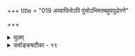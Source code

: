 +++
title = "019 अव्यापित्वेऽपि पुंसोऽभिमतबहुवपुःप्रेरणे"

+++
<details><summary>मूलम्</summary>

अव्यापित्वेऽपि पुंसोऽभिमतबहुवपुःप्रेरणे यौगपद्यं ज्ञानव्याप्त्योपपन्नं बहुषु च वपुषोंऽशेषु निर्वाह एषः ।  
यच्चादृष्टं क्रियां स्वाश्रययुजि तनुतेऽन्यत्र तत्कृद्गुणत्वादित्येतत्सिद्धसाध्यं विभुन इह हि तद्ब्रह्मणः प्रीतिकोपौ ॥ १९ ॥
</details>

<details><summary>सर्वाङ्कषटीका - १९</summary>

ननु जीवस्याविभुत्वे, एकदैव अनेकावयवानां प्रेरणादिकं कथं भवेत् ? एवं सौभर्यादिमहर्षिभिः युगपदनेकशरीरग्रहणपूर्वकं भोगानुभववेलायाम्, सर्वशरीरसंबन्धः अणोरेकस्य जीवस्य कथं भवेत् । एतन्निर्वाहार्थं जीवस्य विभुत्वमनिवार्यं चेत्, वचनानि तदनुगुणानि नेतव्यानीत्यादिशङ्कां परिहरति-अव्यापित्वेऽ- पीत्यादिना । **पुंसः** = जीवस्य **अव्यापित्वेऽपि** = अविभुत्वेऽपि अभिमतबहुवपुः **प्रेरणे** = सौभर्यादिभिः स्वाभिमतानामनेकवपुषां प्रेरणादौ **यौगपद्यम्** = एककालिकत्वम् **ज्ञानव्याप्त्या** = धर्मभूतज्ञानव्याप्त्या **उपपन्नम्=उपपत्तिमत्** =युक्तं भवति । **वपुषः** = शरीरस्य बहुषु अंशेषु **च** = अनेकेष्ववयवेष्वपि युगपत्प्रेरणादौ एषः **निर्वाहः** = जीवस्य अविभुत्वेऽपि धर्मभूतज्ञानव्याप्त्यैव निर्वाहः ज्ञेयः ॥ 

ननु धर्मभूतज्ञानमपि मुक्तेः पूर्वं स्वयं विषयान् न व्याप्नुयात्, किन्तु इन्द्रियादिद्वारैव । त्वगिन्द्रियस्य शरीरे सर्वत्र व्याप्त्या तद्द्वारा धर्मभूतज्ञानस्यापि शरीरव्याप्त्या युगपदनेकावयवप्रेरणं युज्येत । न च 

[[197]] 

यच्चादृष्टं क्रियां स्वाश्रययुजि तनुतेऽन्यत्रतत्कृद्गुणत्वात् 

 

इत्येतत् सिद्धसाध्यं विभुन इह हि तत् बह्मणः प्रीतिकोपौ ॥19॥ 

सुषुप्ताविन्द्रियाणामुपरत्या त्वगिन्द्रियस्याप्युपरतिरनिवार्या । अतस्तद्वारा कथं ज्ञानव्याप्तिरिति वाच्यम्, प्राणस्य सर्वशरीरव्याप्तया तद्द्वारैव व्याप्तेस्संभवात् । एवमपि शरीरान्तरे कथं ज्ञानं व्याप्नुयात् ? तथा च सौभरिशरीरेषु कथं धर्मभूतज्ञानेन प्रवृत्त्यादिसंभवः ? एवमनेकशरीरेष्वपि अहमिति प्रत्यक्त्वानुभवो वा कथम्? इति चेत्, योगप्रभावजन्यादृष्टविशेषादेव सर्वशरीराधिष्ठानसंभवात् सर्वशरीरेष्वपि भोगसंभवः ॥ 

ननु एतच्छरीरान्तर्वर्तिजीवस्य धर्मभूतं ज्ञानं शरीरान्तरं यदि व्याप्नोति, तदा शरीरद्वयमध्यप्रदेशेऽपि धर्मभूतज्ञानसत्त्वमावश्यकम् । एवञ्च तत्रस्थपदार्थैस्साकं धर्मभूतज्ञानसंबन्धोऽप्यनिवार्यः । तथा च तेषामपि भानप्रसङ्ग इतिचेत् ; यथाकथञ्चिद्धर्मभूतज्ञानसंबन्धो न भानं प्रति प्रयोजकः, किन्त्विन्द्रियसन्निकर्षादिमूलकः विषयविषयिभावरूपसंबन्ध एव भानप्रयोजकः शरीरद्वयान्तराले एतादृशसंबन्धाभावान्न तेषां भानप्रसक्तिः । सर्वमिदं अदृष्टविशेषवशात्, योगप्रभावात्, ईश्वरेच्छया वा संगच्छत इति न दोषः । अनेकशरीरेषु प्रत्यक्त्वानुभवः कथमिति चेत्; सर्वत्रैतादृशविषयेषु द्वितीयचतुर्थश्लोक टिप्पण्यवधेया ॥ 

नन्वेवमपि, जीवस्याणुत्वं न संभवति । जीवस्याणुत्वे, धर्मिणं परित्यज्य धर्माणां पृथगवस्थानस्य सिद्धान्तेऽनङ्गीकारेण तददृष्टानामपि शरीरान्तरेव कार्यकारित्वात्, शरीरबहिर्देशावच्छेदेन फलजनकत्वं न संभवेदेव । सौभर्यादौ योगजधर्मविशेषप्रभावात् अनेकशरीराधिष्ठानादिसंभवेऽपि सामान्यतस्सर्वेषामपि जीवानां पुण्यपापानुगुणकार्याणां देशान्तरेऽप्यावश्यकत्वात्, दर्शनाच्च, जीवस्याविभुत्वे कथं तन्निर्वाह : ? न चादृष्टं स्वस्याधारभूतं जीवं परित्यज्य स्वातन्त्र्येण बहिर्गन्तुं प्रभवति; गुणानामाश्रयं त्यक्त्वा गमनाद्यसंभवात् । धर्माधर्मात्मकस्यादृष्टस्यात्मगुणत्वात् । धर्माधर्मौ स्वाश्रयसंयुक्तदेशे एव स्वकार्यजनकौ, क्रियाहेतुगुणत्वात्, गुरुत्ववत् इत्यनुमानस्य सत्त्वात् । गुरुत्ववद्द्रव्यसंयुक्तं द्रव्यान्तरं गुरुत्ववद्द्रव्यगतवेगवशात् चलतीति लोके दृष्टम् । तत्र द्रव्यान्तरे जायमानचलनादिक्रियां प्रति गुरुत्ववद्द्रव्यसंयोगः अभिघाताख्यः कारणम् । तत्रापि अभिघातं प्रति गुरुत्वं कारणम् । गुरुत्वाभावे अभिघातस्यासंभवात् । तत्र गुरुत्वस्य स्वाश्रयद्रव्यसंयोगद्वारैव द्रव्यान्तरे क्रियाजनकत्वं दृष्टम् । एवमेव जीवगतधर्माधर्मयोरपि, शरीरबहिर्देशावच्छेदेन फलजनकत्वं वक्तव्यं चेत्, तद्देशे तदनुगुणधर्माधर्मवदात्मसंयोगो वाच्यः । आत्मनः अणुत्वे तन्न वक्तुं शक्यम् । अतः आत्मनो विभुत्वमनिवार्यमिति शङ्कते - यच्चेत्यादिना । **यच्च** = यदपि, **अदृष्टम्** = धर्माधर्मरूपम् **स्वाश्रययुजि** = स्वाश्रयभूतद्रव्यसंबन्धवति **अन्यत्र** = अन्यस्मिन् देशे **क्रियाम्** = स्वसाध्यक्रियाम् **तनुते** = करोति । तत्र हेतुः तत्कृद्गुणत्वात् इति । तादृशक्रियाजनकगुणत्वात् इत्यर्थः । गुरुत्वं दृष्टान्तः । इति यच्च इति पूर्वेणान्वयः । एकस्य जीवस्यादृष्टानुरोधेन देशान्तरवर्तिनां पुत्रमित्रादीनां शरीरेषु आरोग्यप्राप्त्यादेः, शत्रुशरीरेषु रोगादि- जनकत्वस्य तन्त्रमन्त्रशास्त्रसिद्धम् । न च सुकृतदुष्कृताधीनधर्मभूतज्ञानव्याप्त्यैव सर्वं सङ्गच्छत इति वाच्यम्; धर्मभूतज्ञानस्य धर्माधर्मप्रतिनिधित्वासंभवात् । धर्मभूतज्ञानसंकोचविकासादेः अदृष्टाधीनत्वात् । 

 

[[198]] 

सुषुप्तौ धर्मभूतज्ञानस्यासत्कल्पत्वेन, तदानीमप्यदृष्टस्य श्वासोच्छ्वासाद्यर्थं कार्यकारित्वावश्यकत्वाच्च । अतः जीवस्य विभुत्वमन्तरा न निर्वाह इत्याशयः ॥ 

एतद्दूषयति - एतत्सिद्धसाध्यमिति । **एतत्** = उक्तमनुमानम् । **सिद्धसाध्यम्** = सिद्धं साध्यं यस्येति बहुव्रीहिः । सिद्धसाधनदोषग्रस्तमित्यर्थः । विवृणोति - विभुन इत्यादिना । हि यस्मात् **तत्** =अदृष्टम् **इह** = एतत्सिद्धान्ते पर्यवसानदृष्ट्या **विभुनः** = विभुपरिमाणवतः **ब्रह्मणः** = परमात्मनः **प्रीतिकोपौ** = अनुग्रहनिग्रहरूपौ । 'तत्' इति सामान्यनिर्देशे सत्यपि पुण्यपापयोरुभयोरपि अदृष्टपदवाच्यत्वेन द्विवचननिर्देशः । सर्वत्र सर्वफलप्रदस्स एव हि, 'कर्माध्यक्षः' (श्वे. 6-1 ) इति श्रुतेः ॥ 

T 



अयमाशयः – तत्तज्जीवसुखदुःखादिकं न केवलं तदीयकर्मानुगुणमेव भवेत्; किन्तु तत्पुत्रमित्रकलत्रादीनामपि परस्परं तत्र फलभागित्वस्यावर्जनीयतया तेषां कर्मानुगुणमेव तद्भवेदिति किल प्रत्यक्षसिद्धम् । गृहयजमानस्यायुर्निर्णयं तत्पत्नीपुत्रादिकर्मानुगुणं किल निश्चिन्वन्ति दैवज्ञाः । अतः देशविदेशेष्वपि तत्तज्जीवकर्मानुगुणकार्याणि यदि निर्वाह्यानि, तदा तत्तददृष्टस्य तत्रतत्र कार्यकारित्वं वक्तव्यम् । अदृष्टं च धर्माधर्मौ आत्मगुणौ । तौ च स्वाश्रयं परित्यज्य अन्यत्र न गच्छेताम् । अतः गत्यन्तराभावात् आत्मनः **सर्वगतत्वम्** =विभुत्वं वक्तव्यमित्याक्षेपः । परन्त्विदं जीवस्य विभुत्वमन्तरापि प्रतिपादयितुं शक्यते । धर्माधर्मयोः स्वरूपं हि अतीव दुर्गममिति सर्वसंप्रतिपन्नम् । अत एव तयोः कार्यनिर्वर्तनक्रमोऽपि ततोऽपि दुर्गम एव । अत एव किल तयोरदृष्टमिति संज्ञा । 'अदृष्टम्' इति यस्य स्वरूपम्, तदधिकृत्य चिन्ता न कर्तुं शक्यते । यथा कार्यं दृश्यते, तदनुगुणशक्त्यादिकमपि तत्कारणस्याङ्गीकृत्य तूष्णीं स्थातव्यम् । 'कर्माध्यक्षः सर्वभूताधिवासः साक्षी' (श्वे. 6-11 ) इति परमात्मानं वदति श्रुतिः । स तु विभुरिति संप्रति- पन्नम् । ‘नित्यं विभुं सर्वगतम्' (मुं. 1-1-6 ) इति श्रुतिरपि । स च सर्वान्तर्यामी । देवतावादे च तत्तत्कर्मभिः देवताप्रीतिकोपावेव फलप्रदत्वेन अङ्गीकृते । 'विग्रहो हविरादानं युगपत्कर्मसन्निधिः । प्रीतिः फलप्रदानं च देवतानां न विद्यते ' इति कर्मब्रह्मवादिनः । वेदान्तिनस्तु सर्वमस्ति देवतानामिति वदन्ति । एतत्तत्त्वमग्रे (नायक. 68) व्यक्तीभविष्यति । अतश्च भक्तानां दृष्ट्या सर्वसाक्षिणः सर्वान्तर्यामिणः कर्माध्यक्षस्य परमात्मनोऽनुग्रहनिग्रहयोरेव सर्वकर्मणां पर्यवसानं कर्तव्यम् । इतरत्सर्वं यदा न किञ्चिदज्ञायते, तदा आस्तिकेन, तूष्णीं स्थातव्यम् अथवा तीव्रतपोनिष्ठेन भवितव्यम् ॥ 

I 

तपोभिरपि दुर्ज्ञेये चर्चया किं भविष्यति । तप एव किलार्याणां परमं धनमुच्यते ॥ 

एवमागतां विचारप्रक्रियां अविमृशन्तः केचन, एतदुपर्यपि विचारं प्रवर्धयन्तः - यदि परमात्मनः अनुग्रहनिग्रहावेव पुण्यपापौ, तर्हि तयोः जीवनिष्ठत्वं कथमिति स्वयं पृच्छन्तः, 'विषयतासंबन्धेन जीवनिष्ठौ ' इति बालिशभावेन नवीनन्यायकौतूहलेन चोत्तरयन्तस्तृप्यन्ति । विषयतासम्बन्धस्तु वृत्त्यनियामको नैतादृशं भारं वोढुं लेशतोऽपि प्रभवेदित्यलमनया शुष्कतर्कमय्या चर्चया भगवन्निग्रहहेतुभूतया ॥ 



। 

यदीतोऽप्यस्ति कुतूहलम् – तर्हि यतिष्ये यथाशक्ति । अध्यात्मक्षेत्रे कुतूहलम्, आलस्यम्, अहङ्कारः, उद्वेगः, असूयेत्यादिकं तत्त्वनिर्णये प्रथमशत्रुरिति सदा स्मर्तव्यम् । केवलैर्वचनैर्न कोऽप्यर्थो विनिश्चितो भवेत्। 

90. 

[[199]] 

[जीवविभुत्वानुमाननिरासः ] 

इष्टं प्रादेशिकत्वं विभुषु जनिमतां बुद्धिशब्दादिकानां 

तेनादृष्टं च तादृक् न यदि, तव सुखाद्याश्रयव्यापकं स्यात् । तस्मात् तत्स्वप्रदेशान्वयवति जनयेत् स्वं फलं यत्ननीत्या 

भ्रातृव्यादौ च पीडां न घटयितुमलं, किं विभुत्वेन भोक्तुः ॥20॥ 

 

सर्वमिदं जगत् क्रियाप्रतिक्रियारूपम् । जलं स्वसंयुक्तं आर्द्रीकरोति । वह्निः स्वसंयुक्तं भस्मीकरोति । परं तु जनार्द्रता न सर्वत्र, पद्मपलाशे न ह्यार्द्रता । न ह्याकाशो वह्निना भस्मीभवति । अतः जलस्यार्द्रीकरणं, तत्संयुक्तवस्तुनः आर्द्रीभवनस्वभावाधीनम् । एवं वह्नेर्दाहकत्वमपि तत्संयुक्तवस्तुस्वभावप्रयुक्तम् । तद्वदेव मनुजैः क्रियमाणानि कर्माणि, तदानीं क्रियारूपाणि, चेतने कञ्चनातिशयं जनयन्ति, यदधीनं कालान्तरे सुखादिकं भवति । यथा वा अनुभवेन कालान्तरस्मरणानुकूलः संस्काराख्यः अतिशयो जीवे जायते । अतः पुण्यपापादिकमपि यत्र फलजनकम्, तत्रैव स्युरित्यत्र न संशयः, कार्यकारणयोस्सामानाधिकरण्यनियमात् । परमात्मनः कर्माध्यक्षत्वात्, जीवस्याणुत्वेऽपि देशान्तरकालान्तरफलजनकत्वमात्रोपयोग्याकारः परमात्मनोऽ- भिधीयते, न तु परमात्मन एव पुण्यपापाधारत्वम् । अन्यथा बहूनां व्यवहाराणां शास्त्राणां च वैयाकुली स्यात् । यावानाक्षेपः, तावानेव परिहारः । अन्यथा संस्कारादयोऽपि न जीवगुणाः स्युः, सर्वशक्तस्य परमात्मनस्संकल्पादेव कालान्तरे स्मरणादीनां निर्वाहात् । अतः जीवानामणुत्वप्रयुक्ताक्षेपपरिहारोपयोग्याकारमात्रं परमात्मनः संमतमाचार्याणाम् । इतोऽप्यधिकं समनन्तरश्लोके अद्रव्यसरे च ( श्लो. 76 ) । नन्वेवं सति रचनानुपत्त्यधिकरण (ब्र.सू.2-2-1) श्रीभाष्यविरोध इति चेत्, तत्तु वर्तत एव । तदनुगुणजीवगतातिशयोऽ- प्यावश्यकः, स्मृतिहेतुसंस्कारन्यायेन इत्येतावन्मात्रमत्रोक्तम् ॥ 

अधिकार्यादिभेदेन पुण्यपापादि भिद्यते । शिशूनां पुण्यपापादि पित्रोरेवेति कीर्त्यते ॥ कथमेतौ चेतनानां सुखदुःखादिकारणम् । सामानाधिकरण्यं स्यात् कार्यकारणवस्तुनोः ॥ व्यवस्थापकदृष्ट्या तु स हि सर्वस्य कारणम् । परस्पराविरोधेन नेयं सर्वं मनीषिभिः ॥ क्रियाप्रतिक्रियारूपं सर्वं कर्मोच्यते बुधैः । कथं तद्बन्धयत्यस्मान् मोचयत्यथवा कथम् ॥ सर्वं च विज्ञानमयं तदधीनं जगद्भवेत् । निर्णयो ह्येतदायत्तः न शब्देन न चर्चया ॥ १९ ॥
</details>
